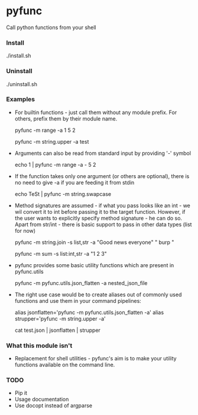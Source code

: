 pyfunc
======

Call python functions from your shell

### Install 

./install.sh

### Uninstall 

./uninstall.sh

### Examples

* For builtin functions - just call them without any module prefix. For others,
  prefix them by their module name.

    pyfunc -m range -a 1 5 2

    pyfunc -m string.upper -a test

* Arguments can also be read from standard input by providing '-' symbol

    echo 1 | pyfunc -m range -a - 5 2

* If the function takes only one argument (or others are optional),
  there is no need to give -a if you are feeding it from stdin

    echo TeSt | pyfunc -m string.swapcase

* Method signatures are assumed - if what you pass looks like an int - we wil
  convert it to int before passing it to the target function. However, if the
  user wants to explicitly specify method signature - he can do so. Apart from
  str/int - there is basic support to pass in other data types (list for now)

    pyfunc -m string.join -s list,str -a "Good news everyone" " burp "

    pyfunc -m sum -s list:int,str -a "1 2 3"

* pyfunc provides some basic utility functions which are present in pyfunc.utils

    pyfunc -m pyfunc.utils.json_flatten -a nested_json_file

* The right use case would be to create aliases out of commonly used functions
  and use them in your command pipelines:

    alias jsonflatten='pyfunc -m pyfunc.utils.json_flatten -a'
    alias strupper='pyfunc -m string.upper -a'

    cat test.json | jsonflatten | strupper

### What this module isn't

* Replacement for shell utilities - pyfunc's aim is to make your utility
  functions available on the command line.

### TODO

- Pip it
- Usage documentation
- Use docopt instead of argparse
